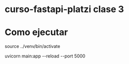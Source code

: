 # curso-fastapi-platzi clase 3


# Como ejecutar

source ../venv/bin/activate

uvicorn main:app --reload --port 5000